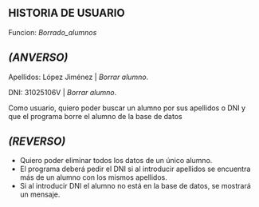 **HISTORIA DE USUARIO**
---
  Funcion: *Borrado_alumnos*

***(ANVERSO)***
---
Apellidos: López Jiménez | *Borrar alumno*.

DNI: 31025106V  | *Borrar alumno*.

Como usuario, quiero poder buscar un alumno por sus apellidos o DNI y que el
programa borre el alumno de la base de datos

***(REVERSO)***
---
- Quiero poder eliminar todos los datos de un único alumno.
- El programa deberá pedir el DNI si al introducir apellidos se encuentra más de
  un alumno con los mismos apellidos.
- Si al introducir DNI el alumno no está en la base de datos, se mostrará un
  mensaje.

